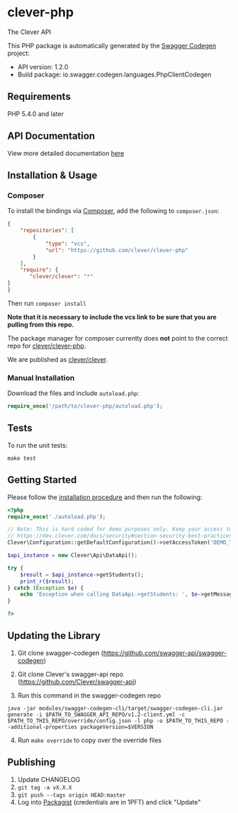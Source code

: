 # clever-php
The Clever API

This PHP package is automatically generated by the [Swagger Codegen](https://github.com/swagger-api/swagger-codegen) project:

- API version: 1.2.0
- Build package: io.swagger.codegen.languages.PhpClientCodegen

## Requirements

PHP 5.4.0 and later

## API Documentation
View more detailed documentation [here](docs/README.md)

## Installation & Usage
### Composer

To install the bindings via [Composer](http://getcomposer.org/), add the following to `composer.json`:

```json
{
    "repositories": [
        {
            "type": "vcs",
            "url": "https://github.com/clever/clever-php"
        }
    ],
    "require": {
       "clever/clever": "*"
}
}
```

Then run `composer install`

**Note that it is necessary to include the vcs link to be sure that you are pulling from this repo.**

The package manager for composer currently does **not** point to the correct repo for [clever/clever-php](https://packagist.org/packages/clever/clever-php).

We are published as [clever/clever](https://packagist.org/packages/clever/clever).

### Manual Installation

Download the files and include `autoload.php`:

```php
require_once('/path/to/clever-php/autoload.php');
```

## Tests

To run the unit tests:

```
make test
```

## Getting Started

Please follow the [installation procedure](#installation--usage) and then run the following:

```php
<?php
require_once('./autoload.php');

// Note: This is hard coded for demo purposes only. Keep your access tokens secret!
// https://dev.clever.com/docs/security#section-security-best-practices
Clever\Configuration::getDefaultConfiguration()->setAccessToken('DEMO_TOKEN');

$api_instance = new Clever\Api\DataApi();

try {
    $result = $api_instance->getStudents();
    print_r($result);
} catch (Exception $e) {
    echo 'Exception when calling DataApi->getStudents: ', $e->getMessage(), PHP_EOL;
}

?>
```

## Updating the Library

1. Git clone swagger-codegen (https://github.com/swagger-api/swagger-codegen)

2. Git clone Clever's swagger-api repo (https://github.com/Clever/swagger-api)

3. Run this command in the swagger-codegen repo
```
java -jar modules/swagger-codegen-cli/target/swagger-codegen-cli.jar generate -i $PATH_TO_SWAGGER_API_REPO/v1.2-client.yml -c $PATH_TO_THIS_REPO/override/config.json -l php -o $PATH_TO_THIS_REPO --additional-properties packageVersion=$VERSION
```

4. Run `make override` to copy over the override files

## Publishing

1. Update CHANGELOG
1. `git tag -a vX.X.X`
1. `git push --tags origin HEAD:master`
1. Log into [Packagist](https://packagist.org/packages/clever/clever) (credentials are in 1PFT) and click "Update"

